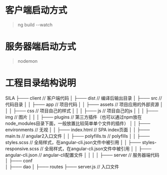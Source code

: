 # 客户端启动方式
> ng build --watch


# 服务器端启动方式
> nodemon

# 工程目录结构说明
SILA
├─── client                                 // 客户端代码
│    ├─── dist                              // 编译后输出目录
│    ├─── src                               // 代码目录
│    │    ├─── app                          // 项目代码
│    │    ├─── assets                       // 项目应用的外部资源
│    │    │    ├─── css                     // 项目自己的样式
│    │    │    ├─── js                      // 项目自己的js
│    │    │    ├─── img                     // 图片
│    │    │    ├─── plugins                 // 第三方插件（也可以通过npm放在node_modules目录下面，一般放置比较简单单个文件的插件）
│    │    ├─── environments                 // 无视
│    │    ├─── index.html                   // SPA index页面
│    │    ├─── main.ts                      // angular2入口文件
│    │    ├─── polyfills.ts                 // polyfills
│    │    ├─── styles.scss                  // 全局样式，在angular-cli.json文件中被引用
│    │    ├─── styles-responsive.scss       // 全局样式，在angular-cli.json文件中被引用
│    │    ├─── angular-cli.json             // angular-cli配置文件
│    │
│    │
├─── server               // 服务器端代码  
│    ├─── conf  
│    ├─── dao
│    ├─── routes
├─── server.js            // 入口文件
